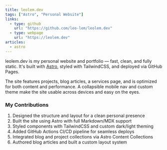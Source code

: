 ```yaml
---
title: leolem.dev
tags: ["Astro", "Personal Website"]
links:
  - type: github
    url: "https://github.com/leo-lem/leolem.dev"
  - type: webpage
    url: "https://leolem.dev"
articles:
  - astro
---
```


leolem.dev is my personal website and portfolio — fast, clean, and fully static. It's built with [Astro](https://astro.build), styled with TailwindCSS, and deployed via GitHub Pages.

The site features projects, blog articles, a services page, and is optimized for both content and performance. A collapsible mobile nav and custom theme make the site usable across devices and easy on the eyes.

### My Contributions

1. Designed the structure and layout for a clean personal presence
2. Built the site using Astro with full Markdown/MDX support
3. Styled components with TailwindCSS and custom dark/light theming
4. Added GitHub Actions CI/CD pipeline for seamless deploys
5. Integrated blog and project collections via Astro Content Collections
6. Authored blog articles and built a custom layout system